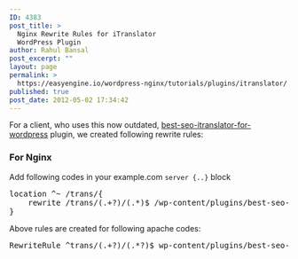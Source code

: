 ```yaml
---
ID: 4383
post_title: >
  Nginx Rewrite Rules for iTranslator
  WordPress Plugin
author: Rahul Bansal
post_excerpt: ""
layout: page
permalink: >
  https://easyengine.io/wordpress-nginx/tutorials/plugins/itranslator/
published: true
post_date: 2012-05-02 17:34:42
---
```

For a client, who uses this now outdated, <a href="http://wordpress.org/plugins/best-seo-itranslator-for-wordpress/">best-seo-itranslator-for-wordpress</a> plugin, we created following rewrite rules:
<h3>For Nginx</h3>
Add following codes in your example.com <code>server {..}</code> block
<pre class="nginx">location ^~ /trans/{
    rewrite /trans/(.+?)/(.*)$ /wp-content/plugins/best-seo-itranslator-for-wordpress/translonator.php?act=doTranslatePage&amp;lang=$1&amp;dir=$2;
}</pre>
Above rules are created for following apache codes:
<pre>RewriteRule ^trans/(.+?)/(.*?)$ wp-content/plugins/best-seo-itranslator-for-wordpress/translonator.php?act=doTranslatePage&amp;lang=$1&amp;dir=$2 [NC,L]</pre>